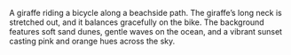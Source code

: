 A giraffe riding a bicycle along a beachside path. The giraffe’s long neck is stretched out, and it balances gracefully on the bike. The background features soft sand dunes, gentle waves on the ocean, and a vibrant sunset casting pink and orange hues across the sky.

